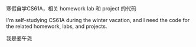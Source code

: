 寒假自学CS61A，相关 homework lab 和 project 的代码

I'm self-studying CS61A during the winter vacation, and I need the code for the related homework, labs, and projects.

我是姜午尧